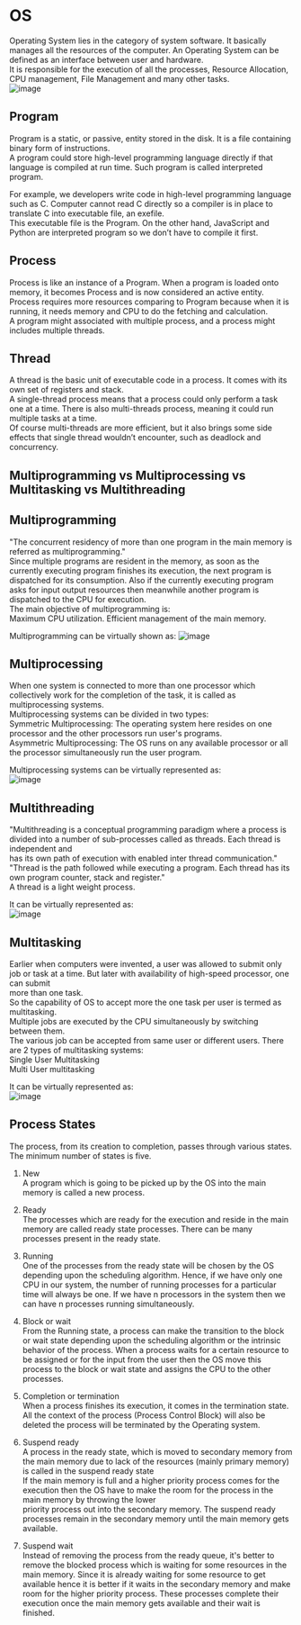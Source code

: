 # OS
Operating System lies in the category of system software. It basically manages all the resources of the computer. An Operating System can be defined as an interface between user and hardware.  
It is responsible for the execution of all the processes, Resource Allocation, CPU management, File Management and many other tasks.  
![image](https://github.com/mishramurli464/OS/assets/128781536/ddccb556-f68a-448f-bb25-a2344288ca70)  

## Program  
Program is a static, or passive, entity stored in the disk. It is a file containing binary form of instructions.  
A program could store high-level programming language directly if that language is compiled at run time. Such program is called interpreted program.  

For example, we developers write code in high-level programming language such as C. Computer cannot read C directly so a compiler is in place to translate C into executable file, an exefile.  
This executable file is the Program. On the other hand, JavaScript and Python are interpreted program so we don’t have to compile it first.   

## Process 
Process is like an instance of a Program. When a program is loaded onto memory, it becomes Process and is now considered an active entity.  
Process requires more resources comparing to Program because when it is running, it needs memory and CPU to do the fetching and calculation.  
A program might associated with multiple process, and a process might includes multiple threads.  

## Thread
A thread is the basic unit of executable code in a process. It comes with its own set of registers and stack.  
A single-thread process means that a process could only perform a task one at a time. There is also multi-threads process, meaning it could run multiple tasks at a time.  
Of course multi-threads are more efficient, but it also brings some side effects that single thread wouldn’t encounter, such as deadlock and concurrency.  


## Multiprogramming vs Multiprocessing vs Multitasking vs Multithreading   

## Multiprogramming   
"The concurrent residency of more than one program in the main memory is referred as multiprogramming."  
Since multiple programs are resident in the memory, as soon as the currently executing program finishes its execution, the next program is dispatched for its consumption. 
Also if the currently executing program asks for input output resources then meanwhile another program is dispatched to the CPU for execution.  
The main objective of multiprogramming is:  
Maximum CPU utilization.
Efficient management of the main memory.

Multiprogramming can be virtually shown as:
![image](https://github.com/mishramurli464/OS/assets/128781536/eeeb067a-ab33-4972-880b-090ed636e7e5)  

##  Multiprocessing  
When one system is connected to more than one processor which collectively work for the completion of the task, it is called as multiprocessing systems.  
Multiprocessing systems can be divided in two types:  
Symmetric Multiprocessing: The operating system here resides on one processor and the other processors run user's programs.  
Asymmetric Multiprocessing: The OS runs on any available processor or all the processor simultaneously run the user program.  

Multiprocessing systems can be virtually represented as:  
![image](https://github.com/mishramurli464/OS/assets/128781536/a70df4b0-b368-42bc-a6f8-f58600d85011)  


## Multithreading  
"Multithreading is a conceptual programming paradigm where a process is divided into a number of sub-processes called as threads. Each thread is independent and  
has its own path of execution with enabled inter thread communication."  
"Thread is the path followed while executing a program. Each thread has its own program counter, stack and register."  
A thread is a light weight process.  

It can be virtually represented as:  
![image](https://github.com/mishramurli464/OS/assets/128781536/4fa0b580-9aa5-4d2d-9f35-13756ecba95e)  

## Multitasking  
Earlier when computers were invented, a user was allowed to submit only job or task at a time. But later with availability of high-speed processor, one can submit  
more than one task.  
So the capability of OS to accept more the one task per user is termed as multitasking.  
Multiple jobs are executed by the CPU simultaneously by switching between them.  
The various job can be accepted from same user or different users. There are 2 types of multitasking systems:  
Single User Multitasking  
Multi User multitasking  

It can be virtually represented as:  
![image](https://github.com/mishramurli464/OS/assets/128781536/4935604c-d00a-4e67-a518-7d0485181c38)  

## Process States  
The process, from its creation to completion, passes through various states. The minimum number of states is five.  

1. New  
A program which is going to be picked up by the OS into the main memory is called a new process.  

2. Ready  
The processes which are ready for the execution and reside in the main memory are called ready state processes. There can be many processes present in the ready state.  

3. Running  
One of the processes from the ready state will be chosen by the OS depending upon the scheduling algorithm. Hence, if we have only one CPU in our system, the number of
running processes for a particular time will always be one. If we have n processors in the system then we can have n processes running simultaneously.  

5. Block or wait  
From the Running state, a process can make the transition to the block or wait state depending upon the scheduling algorithm or the intrinsic behavior of the process.
When a process waits for a certain resource to be assigned or for the input from the user then the OS move this process to the block or wait state and assigns the CPU to
the other processes.  

5. Completion or termination  
When a process finishes its execution, it comes in the termination state. All the context of the process (Process Control Block) will also be deleted the process will
be terminated by the Operating system.  

7. Suspend ready  
A process in the ready state, which is moved to secondary memory from the main memory due to lack of the resources (mainly primary memory) is called in the suspend ready state  
If the main memory is full and a higher priority process comes for the execution then the OS have to make the room for the process in the main memory by throwing the lower  
priority process out into the secondary memory. The suspend ready processes remain in the secondary memory until the main memory gets available.   

7. Suspend wait   
Instead of removing the process from the ready queue, it's better to remove the blocked process which is waiting for some resources in the main memory. Since it is already
waiting for some resource to get available hence it is better if it waits in the secondary memory and make room for the higher priority process. These processes complete
their execution once the main memory gets available and their wait is finished.  











